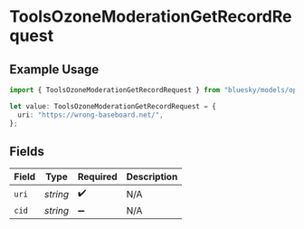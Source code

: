 # ToolsOzoneModerationGetRecordRequest

## Example Usage

```typescript
import { ToolsOzoneModerationGetRecordRequest } from "bluesky/models/operations";

let value: ToolsOzoneModerationGetRecordRequest = {
  uri: "https://wrong-baseboard.net/",
};
```

## Fields

| Field              | Type               | Required           | Description        |
| ------------------ | ------------------ | ------------------ | ------------------ |
| `uri`              | *string*           | :heavy_check_mark: | N/A                |
| `cid`              | *string*           | :heavy_minus_sign: | N/A                |